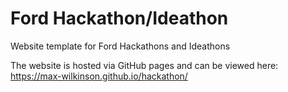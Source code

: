 # Ford Hackathon/Ideathon
Website template for Ford Hackathons and Ideathons

The website is hosted via GitHub pages and can be viewed here: https://max-wilkinson.github.io/hackathon/
